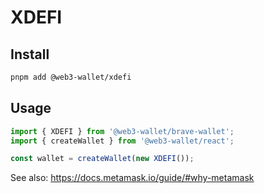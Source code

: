 # XDEFI

## Install

```bash
pnpm add @web3-wallet/xdefi
```

## Usage

```ts
import { XDEFI } from '@web3-wallet/brave-wallet';
import { createWallet } from '@web3-wallet/react';

const wallet = createWallet(new XDEFI());
```

See also: https://docs.metamask.io/guide/#why-metamask
